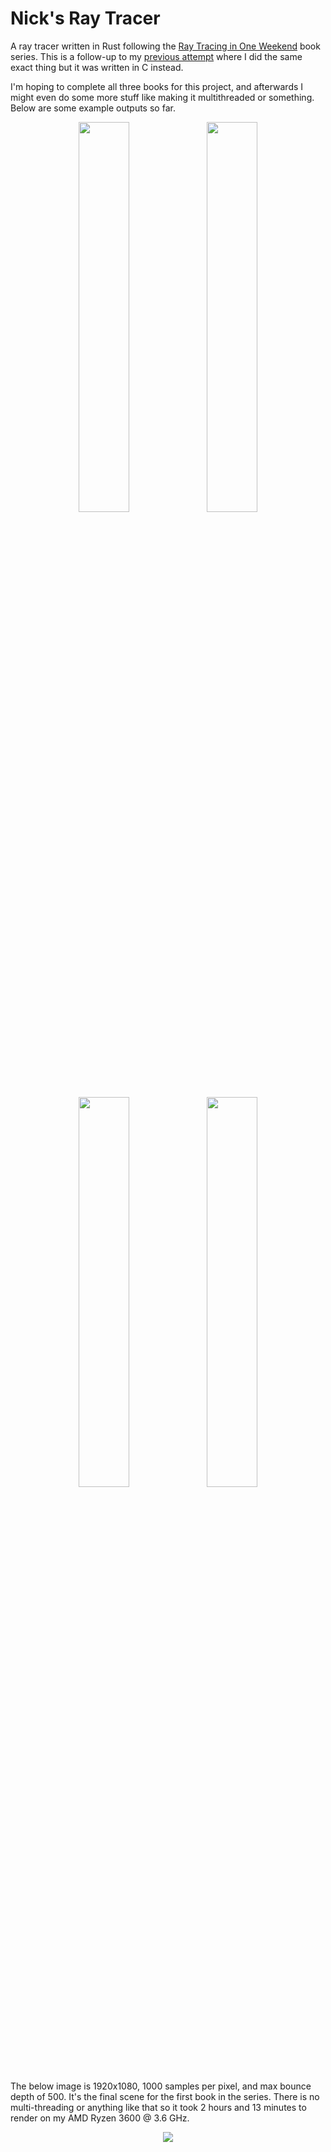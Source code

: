 # Nick's Ray Tracer

A ray tracer written in Rust following the [Ray Tracing in One Weekend](https://raytracing.github.io/) book series. This is a follow-up to my [previous attempt](https://github.com/nsdigirolamo/ray-tracing-in-one-weekend) where I did the
same exact thing but it was written in C instead.

I'm hoping to complete all three books for this project, and afterwards I might
even do some more stuff like making it multithreaded or something. Below are some
example outputs so far.

<p align="center" float="left">
    <img src="https://i1.lensdump.com/i/RGitao.png" width="40%"/>
    <img src="https://i3.lensdump.com/i/RGirMi.png" width="40%"/>
    <img src="https://i1.lensdump.com/i/RGigdm.png" width="40%"/>
    <img src="https://i.lensdump.com/i/RGi0PZ.png" width="40%"/>
</p>

<p>
    The below image is 1920x1080, 1000 samples per pixel, and max bounce depth 
    of 500. It's the final scene for the first book in the series. There is no 
    multi-threading or anything like that so it took 2 hours and 13 minutes to 
    render on my AMD Ryzen 3600 @ 3.6 GHz.
</p>

<p align="center">
    <img src="https://i2.lensdump.com/i/RGij4K.png"/> 
</p>


